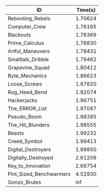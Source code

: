 |ID|Time(s)|
|-|-|
|Rebooting_Rebels|1.70624|
|Computer_Crew|1.76165|
|Blackouts|1.76369|
|Prime_Calculus|1.76830|
|Artful_Maneuvers|1.78431|
|Smalltalk_Dribble|1.79462|
|Grapevine_Squad|1.80412|
|Byte_Mechanics|1.86623|
|Loose_Screws|1.87820|
|Rug_Heed_Bend|1.92074|
|Hackerjacks|1.96751|
|The_ERROR_List|1.97087|
|Pseudo_Boom|1.98385|
|The_Hit_Blunders|1.98555|
|Beasts|1.99232|
|Creed_Symbol|1.99413|
|Digital_Destroyers|1.99850|
|Digitally_Destroyed|2.61209|
|Key_to_Innovation|2.66754|
|Pint_Sized_Benchwarmers|4.52930|
|Gonzo_Brutes|inf|
